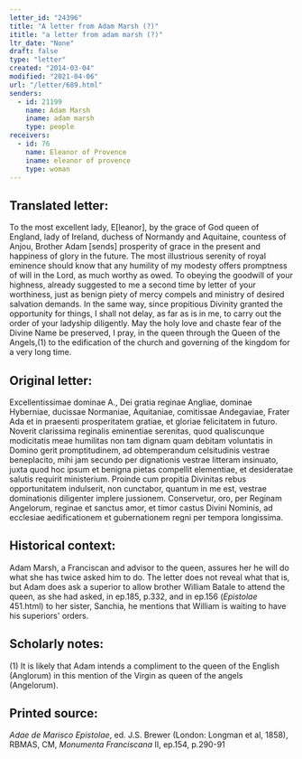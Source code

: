 ```yaml
---
letter_id: "24396"
title: "A letter from Adam Marsh (?)"
ititle: "a letter from adam marsh (?)"
ltr_date: "None"
draft: false
type: "letter"
created: "2014-03-04"
modified: "2021-04-06"
url: "/letter/689.html"
senders:
  - id: 21199
    name: Adam Marsh
    iname: adam marsh
    type: people
receivers:
  - id: 76
    name: Eleanor of Provence
    iname: eleanor of provence
    type: woman
---
```

<h2> Translated letter:</h2>To the most excellent lady, E[leanor], by the grace of God queen of England, lady of Ireland, duchess of Normandy and Aquitaine, countess of Anjou, Brother Adam [sends] prosperity of grace in the present and happiness of glory in the future.
The most illustrious serenity of royal eminence should know that any humility of my modesty offers promptness of will in the Lord, as much worthy as owed.  To obeying the goodwill of your highness, already suggested to me a second time by letter of your worthiness, just as benign piety of mercy compels and ministry of desired salvation demands.  In the same way, since propitious Divinity granted the opportunity for things, I shall not delay, as far as is in me, to carry out the order of your ladyship diligently.
May the holy love and chaste fear of the Divine Name be preserved, I pray, in the queen through the Queen of the Angels,(1) to the edification of the church and governing of the kingdom for a very long time.
<h2 class="mt-4"> Original letter:</h2>Excellentissimae dominae A., Dei gratia reginae Angliae, dominae Hyberniae, ducissae Normaniae, Aquitaniae, comitissae Andegaviae, Frater Ada et in praesenti prosperitatem gratiae, et gloriae felicitatem in futuro.
Noverit clarissima reginalis eminentiae serenitas, quod qualiscunque modicitatis meae humilitas non tam dignam quam debitam voluntatis in Domino gerit promptitudinem, ad obtemperandum celsitudinis vestrae beneplacito, mihi jam secundo per dignationis vestrae litteram insinuato, juxta quod hoc ipsum et benigna pietas compellit elementiae, et desideratae salutis requirit ministerium.  Proinde cum propitia Divinitas rebus opportunitatem indulserit, non cunctabor, quantum in me est, vestrae dominationis diligenter implere jussionem.
Conservetur, oro, per Reginam Angelorum, reginae et sanctus amor, et timor castus Divini Nominis, ad ecclesiae aedificationem et gubernationem regni per tempora longissima.
<h2 class="mt-4"> Historical context:</h2><p>Adam Marsh, a Franciscan and advisor to the queen, assures her he will do what she has twice asked him to do. The letter does not reveal what that is, but Adam does ask a superior to allow brother William Batale to attend the queen, as she had asked, in ep.185, p.332, and in ep.156 (<em>Epistolae</em> 451.html) to her sister, Sanchia, he mentions that William is waiting to have his superiors' orders.</p><h2 class="mt-4"> Scholarly notes:</h2>(1) It is likely that Adam intends a compliment to the queen of the English (Anglorum) in this mention of the Virgin as queen of the angels (Angelorum).
<h2 class="mt-4"> Printed source:</h2><p><em>Adae de Marisco Epistolae</em>, ed. J.S. Brewer (London: Longman et al, 1858), RBMAS, CM, <em>Monumenta Franciscana</em> II, ep.154, p.290-91</p>